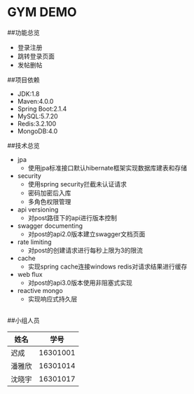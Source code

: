 GYM DEMO
===========================
##功能总览
* 登录注册
* 跳转登录页面
* 发帖删帖

##项目依赖
* JDK:1.8
* Maven:4.0.0
* Spring Boot:2.1.4
* MySQL:5.7.20
* Redis:3.2.100
* MongoDB:4.0

##技术总览
* jpa
    * 使用jpa标准接口默认hibernate框架实现数据库建表和存储
* security
    * 使用spring security拦截未认证请求
    * 密码加密后入库
    * 多角色权限管理
* api versioning
    * 对post路径下的api进行版本控制
* swagger documenting
    * 对post的api2.0版本建立swagger文档页面
* rate limiting
    * 对post的创建请求进行每秒上限为3的限流
* cache
    * 实现spring cache连接windows redis对请求结果进行缓存
* web flux
    * 对post的api3.0版本使用非阻塞式实现
* reactive mongo
    * 实现响应式持久层
    
##

##小组人员

|姓名|学号|
|---|---|
|迟成|16301001|
|潘雅欣|16301014|
|沈晓宇|16301017|